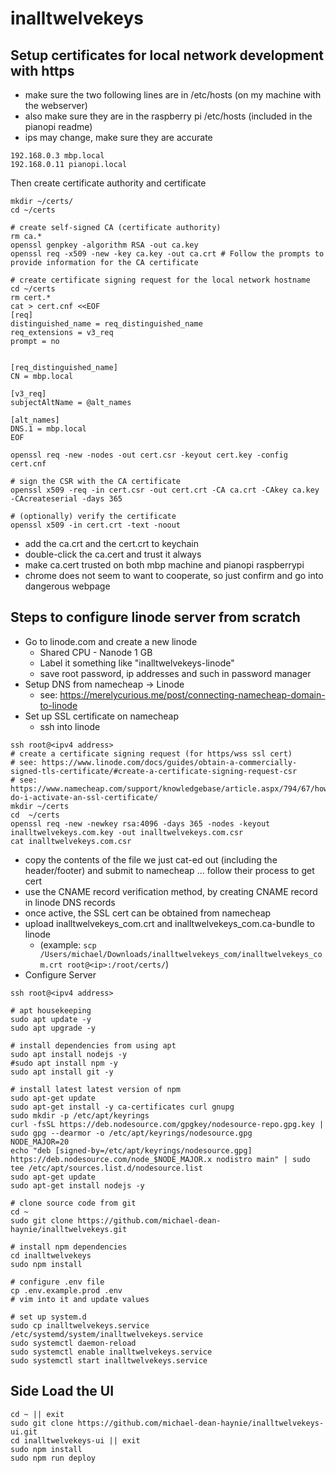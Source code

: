 # inalltwelvekeys

## Setup certificates for local network development with https
* make sure the two following lines are in /etc/hosts (on my machine with the webserver)
* also make sure they are in the raspberry pi /etc/hosts (included in the pianopi readme)
* ips may change, make sure they are accurate
```text
192.168.0.3 mbp.local
192.168.0.11 pianopi.local
```
Then create certificate authority and certificate
```shell
mkdir ~/certs/
cd ~/certs

# create self-signed CA (certificate authority)
rm ca.*
openssl genpkey -algorithm RSA -out ca.key
openssl req -x509 -new -key ca.key -out ca.crt # Follow the prompts to provide information for the CA certificate

# create certificate signing request for the local network hostname
cd ~/certs
rm cert.*
cat > cert.cnf <<EOF
[req]
distinguished_name = req_distinguished_name
req_extensions = v3_req
prompt = no


[req_distinguished_name]
CN = mbp.local

[v3_req]
subjectAltName = @alt_names

[alt_names]
DNS.1 = mbp.local
EOF

openssl req -new -nodes -out cert.csr -keyout cert.key -config cert.cnf

# sign the CSR with the CA certificate
openssl x509 -req -in cert.csr -out cert.crt -CA ca.crt -CAkey ca.key -CAcreateserial -days 365

# (optionally) verify the certificate
openssl x509 -in cert.crt -text -noout

```
* add the ca.crt and the cert.crt to keychain
* double-click the ca.cert and trust it always
* make ca.cert trusted on both mbp machine and pianopi raspberrypi
* chrome does not seem to want to cooperate, so just confirm and go into dangerous webpage

## Steps to configure linode server from scratch
* Go to linode.com and create a new linode
  * Shared CPU - Nanode 1 GB
  * Label it something like "inalltwelvekeys-linode"
  * save root password, ip addresses and such in password manager
* Setup DNS from namecheap -> Linode
  * see: https://merelycurious.me/post/connecting-namecheap-domain-to-linode
* Set up SSL certificate on namecheap
  * ssh into linode
```shell
ssh root@<ipv4 address>
# create a certificate signing request (for https/wss ssl cert)
# see: https://www.linode.com/docs/guides/obtain-a-commercially-signed-tls-certificate/#create-a-certificate-signing-request-csr
# see: https://www.namecheap.com/support/knowledgebase/article.aspx/794/67/how-do-i-activate-an-ssl-certificate/
mkdir ~/certs
cd  ~/certs
openssl req -new -newkey rsa:4096 -days 365 -nodes -keyout inalltwelvekeys.com.key -out inalltwelvekeys.com.csr
cat inalltwelvekeys.com.csr
```
  * copy the contents of the file we just cat-ed out (including the header/footer) and submit to namecheap ... follow their process to get cert
  * use the CNAME record verification method, by creating CNAME record in linode DNS records
  * once active, the SSL cert can be obtained from namecheap
  * upload inalltwelvekeys_com.crt and inalltwelvekeys_com.ca-bundle to linode
    * (example: `scp /Users/michael/Downloads/inalltwelvekeys_com/inalltwelvekeys_com.crt root@<ip>:/root/certs/`)
* Configure Server
```shell
ssh root@<ipv4 address>

# apt housekeeping
sudo apt update -y
sudo apt upgrade -y

# install dependencies from using apt
sudo apt install nodejs -y
#sudo apt install npm -y
sudo apt install git -y

# install latest latest version of npm
sudo apt-get update
sudo apt-get install -y ca-certificates curl gnupg
sudo mkdir -p /etc/apt/keyrings
curl -fsSL https://deb.nodesource.com/gpgkey/nodesource-repo.gpg.key | sudo gpg --dearmor -o /etc/apt/keyrings/nodesource.gpg
NODE_MAJOR=20
echo "deb [signed-by=/etc/apt/keyrings/nodesource.gpg] https://deb.nodesource.com/node_$NODE_MAJOR.x nodistro main" | sudo tee /etc/apt/sources.list.d/nodesource.list
sudo apt-get update
sudo apt-get install nodejs -y

# clone source code from git
cd ~
sudo git clone https://github.com/michael-dean-haynie/inalltwelvekeys.git

# install npm dependencies
cd inalltwelvekeys
sudo npm install

# configure .env file
cp .env.example.prod .env
# vim into it and update values

# set up system.d
sudo cp inalltwelvekeys.service /etc/systemd/system/inalltwelvekeys.service
sudo systemctl daemon-reload
sudo systemctl enable inalltwelvekeys.service
sudo systemctl start inalltwelvekeys.service
```

## Side Load the UI
```shell
cd ~ || exit
sudo git clone https://github.com/michael-dean-haynie/inalltwelvekeys-ui.git
cd inalltwelvekeys-ui || exit
sudo npm install
sudo npm run deploy
```
